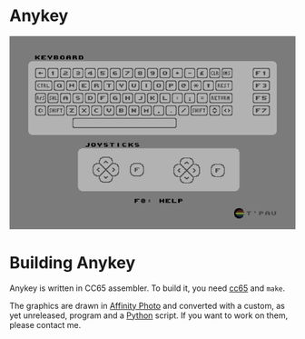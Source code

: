 # Anykey

![Screenshot](screenshot.png)


# Building Anykey

Anykey is written in CC65 assembler. To build it, you need [cc65](https://cc65.github.io) and `make`.

The graphics are drawn in [Affinity Photo](https://affinity.serif.com/en-gb/photo/) and converted with a custom, as yet unreleased, program and a [Python](https://www.python.org/) script. If you want to work on them, please contact me.

